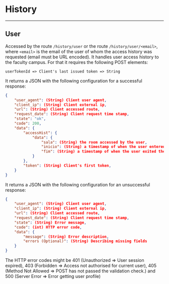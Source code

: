 # History
---
## User
Accessed by the route ```/history/user``` or the route ```/history/user/<email>```, where ```<email>``` is the email of the user of whom the access history was requested (email must be URL encoded). It handles user access history to the faculty campus. For that it requires the following POST elements:
```
userTokenId => Client's last issued token => String
```
It returns a JSON with the following configuration for a successful response:
```JSON
{
    "user_agent": (String) Client user agent,
    "client_ip": (String) Client external ip,
    "url": (String) Client accessed route,
    "request_date": (String) Client request time stamp,
    "state": "ok",
    "code": 200,
    "data": {
        "accessHist": {
            "data": {
                "sala": (String) the room accessed by the user,
                "inicio": (String) a timestamp of when the user entered the above room,
                "fim": (String) a timestamp of when the user exited the above room
            }
        },
        "token": (String) Client's first token,
    }
}
```
It returns a JSON with the following configuration for an unsuccessful response:
```JSON
{
    "user_agent": (String) Client user agent,
    "client_ip": (String) Client external ip,
    "url": (String) Client accessed route,
    "request_date": (String) Client request time stamp,
    "state": (String) Error message,
    "code": (int) HTTP error code,
    "data": {
        "message": (String) Error description,
        "errors (Optional)": (String) Describing missing fields
    }
}
```
The HTTP error codes might be 401 (Unauthorized => User session expired), 403 (Forbidden => Access not authorised for current user), 405 (Method Not Allowed => POST has not passed the validation check.) and 500 (Server Error => Error getting user profile)